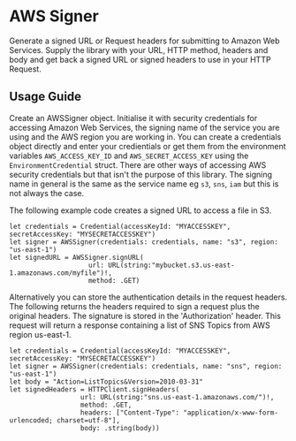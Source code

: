 # AWS Signer

Generate a signed URL or Request headers for submitting to Amazon Web Services. Supply the library with your URL, HTTP method, headers and body and get back a signed URL or signed headers to use in your HTTP Request. 

## Usage Guide
Create an AWSSigner object. Initialise it with security credentials for accessing Amazon Web Services, the signing name of the service you are using and the AWS region you are working in. You can create a credentials object directly and enter your credientials or get them from the environment variables `AWS_ACCESS_KEY_ID` and `AWS_SECRET_ACCESS_KEY` using the `EnvironmentCredential` struct. There are other ways of accessing AWS security credentials but that isn't the purpose of this library. The signing name in general is the same as the service name eg `s3`, `sns`, `iam` but this is not always the case.

The following example code creates a signed URL to access a file in S3.

```
let credentials = Credential(accessKeyId: "MYACCESSKEY", secretAccessKey: "MYSECRETACCESSKEY")
let signer = AWSSigner(credentials: credentials, name: "s3", region: "us-east-1")
let signedURL = AWSSigner.signURL(
                    url: URL(string:"mybucket.s3.us-east-1.amazonaws.com/myfile")!, 
                    method: .GET)
```

Alternatively you can store the authentication details in the request headers. The following returns the headers required to sign a request plus the original headers. The signature is stored in the 'Authorization' header. This request will return a response containing a list of SNS Topics from AWS region us-east-1.

```
let credentials = Credential(accessKeyId: "MYACCESSKEY", secretAccessKey: "MYSECRETACCESSKEY")
let signer = AWSSigner(credentials: credentials, name: "sns", region: "us-east-1")
let body = "Action=ListTopics&Version=2010-03-31"
let signedHeaders = HTTPClient.signHeaders(
                  url: URL(string:"sns.us-east-1.amazonaws.com/")!, 
                  method: .GET, 
                  headers: ["Content-Type": "application/x-www-form-urlencoded; charset=utf-8"], 
                  body: .string(body))
```

 
